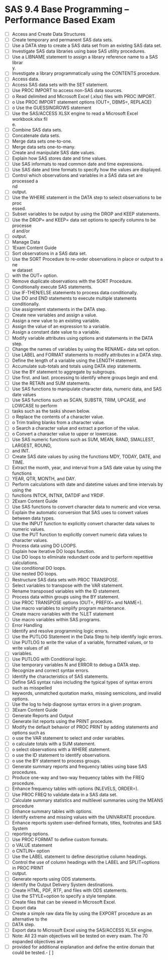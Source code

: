 # SAS 9.4 Base Programming – Performance Based Exam

- [ ] Access and Create Data Structures <br/>
- [ ] Create temporary and permanent SAS data sets. <br/>
- [ ] Use a DATA step to create a SAS data set from an existing SAS data set. <br/>
- [ ] Investigate SAS data libraries using base SAS utility procedures. <br/>
- [ ] Use a LIBNAME statement to assign a library reference name to a SAS librar <br/>y.
- [ ] Investigate a library programmatically using the CONTENTS procedure. <br/>
- [ ] Access data. <br/>
- [ ] Access SAS data sets with the SET statement. <br/>
- [ ] Use PROC IMPORT to access non-SAS data sources. <br/>
- [ ] o Read delimited and Microsoft Excel (.xlsx) files with PROC IMPORT. <br/>
- [ ] o Use PROC IMPORT statement options (OUT=, DBMS=, REPLACE) <br/>
- [ ] o Use the GUESSINGROWS statement <br/>
- [ ] Use the SAS/ACCESS XLSX engine to read a Microsoft Excel workbook.xlsx fil <br/>e.
- [ ] Combine SAS data sets. <br/>
- [ ] Concatenate data sets. <br/>
- [ ] Merge data sets one-to-one. <br/>
- [ ] Merge data sets one-to-many. <br/>
- [ ] Create and manipulate SAS date values. <br/>
- [ ] Explain how SAS stores date and time values. <br/>
- [ ] Use SAS informats to read common date and time expressions. <br/>
- [ ] Use SAS date and time formats to specify how the values are displayed. <br/>
- [ ] Control which observations and variables in a SAS data set are processed a <br/>nd
- [ ] output. <br/>
- [ ] Use the WHERE statement in the DATA step to select observations to be proc <br/>essed.
- [ ] Subset variables to be output by using the DROP and KEEP statements. <br/>
- [ ] Use the DROP= and KEEP= data set options to specify columns to be processe <br/>d and/or
- [ ] output. <br/>
- [ ] Manage Data <br/>
- [ ] 1Exam Content Guide <br/>
- [ ] Sort observations in a SAS data set. <br/>
- [ ] Use the SORT Procedure to re-order observations in place or output to a ne <br/>w dataset
- [ ] with the OUT= option. <br/>
- [ ] Remove duplicate observations with the SORT Procedure. <br/>
- [ ] Conditionally execute SAS statements. <br/>
- [ ] Use IF-THEN/ELSE statements to process data conditionally. <br/>
- [ ] Use DO and END statements to execute multiple statements conditionally. <br/>
- [ ] Use assignment statements in the DATA step. <br/>
- [ ] Create new variables and assign a value. <br/>
- [ ] Assign a new value to an existing variable. <br/>
- [ ] Assign the value of an expression to a variable. <br/>
- [ ] Assign a constant date value to a variable. <br/>
- [ ] Modify variable attributes using options and statements in the DATA step. <br/>
- [ ] Change the names of variables by using the RENAME= data set option. <br/>
- [ ] Use LABEL and FORMAT statements to modify attributes in a DATA step. <br/>
- [ ] Define the length of a variable using the LENGTH statement. <br/>
- [ ] Accumulate sub-totals and totals using DATA step statements. <br/>
- [ ] Use the BY statement to aggregate by subgroups. <br/>
- [ ] Use first. and last. processing to identify where groups begin and end. <br/>
- [ ] Use the RETAIN and SUM statements. <br/>
- [ ] Use SAS functions to manipulate character data, numeric data, and SAS date values <br/>
- [ ] Use SAS functions such as SCAN, SUBSTR, TRIM, UPCASE, and LOWCASE to perform<br/>
- [ ] tasks such as the tasks shown below.<br/>
- [ ] o Replace the contents of a character value.<br/>
- [ ] o Trim trailing blanks from a character value.<br/>
- [ ] o Search a character value and extract a portion of the value.<br/>
- [ ] o Convert a character value to upper or lowercase.<br/>
- [ ] Use SAS numeric functions such as SUM, MEAN, RAND, SMALLEST, LARGEST, ROUND,<br/>
- [ ] and INT.<br/>
- [ ] Create SAS date values by using the functions MDY, TODAY, DATE, and TIME.<br/>
- [ ] Extract the month, year, and interval from a SAS date value by using the functions<br/>
- [ ] YEAR, QTR, MONTH, and DAY.<br/>
- [ ] Perform calculations with date and datetime values and time intervals by using the<br/>
- [ ] functions INTCK, INTNX, DATDIF and YRDIF.<br/>
- [ ] 2Exam Content Guide<br/>
- [ ] Use SAS functions to convert character data to numeric and vice versa.<br/>
- [ ] Explain the automatic conversion that SAS uses to convert values between data types.<br/>
- [ ] Use the INPUT function to explicitly convert character data values to numeric values.<br/>
- [ ] Use the PUT function to explicitly convert numeric data values to character values.<br/>
- [ ] Process data using DO LOOPS.<br/>
- [ ] Explain how iterative DO loops function.<br/>
- [ ] Use DO loops to eliminate redundant code and to perform repetitive calculations.<br/>
- [ ] Use conditional DO loops.<br/>
- [ ] Use nested DO loops.<br/>
- [ ] Restructure SAS data sets with PROC TRANSPOSE.<br/>
- [ ] Select variables to transpose with the VAR statement.<br/>
- [ ] Rename transposed variables with the ID statement.<br/>
- [ ] Process data within groups using the BY statement.<br/>
- [ ] Use PROC TRANSPOSE options (OUT=, PREFIX= and NAME=).<br/>
- [ ] Use macro variables to simplify program maintenance.<br/>
- [ ] Create macro variables with the %LET statement<br/>
- [ ] Use macro variables within SAS programs.<br/>
- [ ] Error Handling<br/>
- [ ] Identify and resolve programming logic errors.<br/>
- [ ] Use the PUTLOG Statement in the Data Step to help identify logic errors.<br/>
- [ ] Use PUTLOG to write the value of a variable, formatted values, or to write values of all<br/>
- [ ] variables.<br/>
- [ ] Use PUTLOG with Conditional logic.<br/>
- [ ] Use temporary variables N and ERROR to debug a DATA step.<br/>
- [ ] Recognize and correct syntax errors.<br/>
- [ ] Identify the characteristics of SAS statements.<br/>
- [ ] Define SAS syntax rules including the typical types of syntax errors such as misspelled<br/>
- [ ] keywords, unmatched quotation marks, missing semicolons, and invalid options.<br/>
- [ ] Use the log to help diagnose syntax errors in a given program.<br/>
- [ ] 3Exam Content Guide<br/>
- [ ] Generate Reports and Output<br/>
- [ ] Generate list reports using the PRINT procedure.<br/>
- [ ] Modify the default behavior of PROC PRINT by adding statements and options such as<br/>
- [ ] o use the VAR statement to select and order variables.<br/>
- [ ] o calculate totals with a SUM statement.<br/>
- [ ] o select observations with a WHERE statement.<br/>
- [ ] o use the ID statement to identify observations.<br/>
- [ ] o use the BY statement to process groups.<br/>
- [ ] Generate summary reports and frequency tables using base SAS procedures.<br/>
- [ ] Produce one-way and two-way frequency tables with the FREQ procedure.<br/>
- [ ] Enhance frequency tables with options (NLEVELS, ORDER=).<br/>
- [ ] Use PROC FREQ to validate data in a SAS data set.<br/>
- [ ] Calculate summary statistics and multilevel summaries using the MEANS procedure<br/>
- [ ] Enhance summary tables with options.<br/>
- [ ] Identify extreme and missing values with the UNIVARIATE procedure.<br/>
- [ ] Enhance reports system user-defined formats, titles, footnotes and SAS System<br/>
- [ ] reporting options.<br/>
- [ ] Use PROC FORMAT to define custom formats.<br/>
- [ ] o VALUE statement<br/>
- [ ] o CNTLIN= option<br/>
- [ ] Use the LABEL statement to define descriptive column headings.<br/>
- [ ] Control the use of column headings with the LABEL and SPLIT=options in PROC PRINT<br/>
- [ ] output.<br/>
- [ ] Generate reports using ODS statements.<br/>
- [ ] Identify the Output Delivery System destinations.<br/>
- [ ] Create HTML, PDF, RTF, and files with ODS statements.<br/>
- [ ] Use the STYLE=option to specify a style template.<br/>
- [ ] Create files that can be viewed in Microsoft Excel.<br/>
- [ ] Export data<br/>
- [ ] Create a simple raw data file by using the EXPORT procedure as an alternative to the<br/>
- [ ] DATA step.<br/>
- [ ] Export data to Microsoft Excel using the SAS/ACCESS XLSX engine.<br/>
- [ ] Note: All 23 main objectives will be tested on every exam. The 70 expanded objectives are<br/>
- [ ] provided for additional explanation and define the entire domain that could be tested.- [ ] <br/>
<br/>
